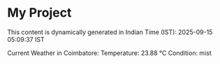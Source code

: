 # My Project

This content is dynamically generated in Indian Time (IST): 2025-09-15 05:09:37 IST


Current Weather in Coimbatore:
Temperature: 23.88 °C
Condition: mist

